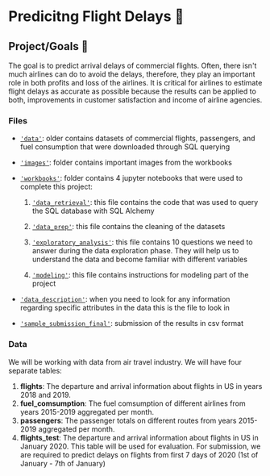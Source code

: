 # Predicitng Flight Delays 🔮

## Project/Goals 🎯

The goal is to predict arrival delays of commercial flights. Often, there isn't much airlines can do to avoid the delays, therefore, they play an important role in both profits and loss of the airlines. It is critical for airlines to estimate flight delays as accurate as possible because the results can be applied to both, improvements in customer satisfaction and income of airline agencies.

### Files

 - [`'data'`](https://github.com/Jaghs/flight-delay-prediction/tree/master/data): older contains datasets of commercial flights, passengers, and fuel consumption that were downloaded through SQL querying
 - [`'images'`](https://github.com/Jaghs/flight-delay-prediction/tree/master/images): folder contains important images from the workbooks
- [`'workbooks'`](https://github.com/Jaghs/demand-prediction-project/tree/main/src): folder contains 4 jupyter notebooks that were used to complete this project:

    1. [`'data_retrieval'`](https://github.com/Jaghs/flight-delay-prediction/blob/master/workbooks/data_retrieval.ipynb): this file contains the code that was used to query the SQL database with SQL Alchemy

    3. [`'data_prep'`](https://github.com/Jaghs/flight-delay-prediction/blob/master/workbooks/data_prep.ipynb): this file contains the cleaning of the datasets

    2. [`'exploratory_analysis'`](https://github.com/Jaghs/flight-delay-prediction/blob/master/workbooks/exploratory_analysis.ipynb): this file contains 10 questions we need to answer during the data exploration phase. They will help us to understand the data and become familiar with different variables

    3. [`'modeling'`](https://github.com/Jaghs/flight-delay-prediction/blob/master/workbooks/modeling.ipynb): this file contains instructions for modeling part of the project

- [`'data_description'`](https://github.com/Jaghs/flight-delay-prediction/blob/master/data_description.md): when you need to look for any information regarding specific attributes in the data this is the file to look in

- [`'sample_submission_final'`](https://github.com/Jaghs/flight-delay-prediction/blob/master/sample_submission_final.csv): submission of the results in csv format

### Data

We will be working with data from air travel industry. We will have four separate tables:

1. **flights**: The departure and arrival information about flights in US in years 2018 and 2019.
2. **fuel_comsumption**: The fuel comsumption of different airlines from years 2015-2019 aggregated per month.
3. **passengers**: The passenger totals on different routes from years 2015-2019 aggregated per month.
5. **flights_test**: The departure and arrival information about flights in US in January 2020. This table will be used for evaluation. For submission, we are required to predict delays on flights from first 7 days of 2020 (1st of January - 7th of January)